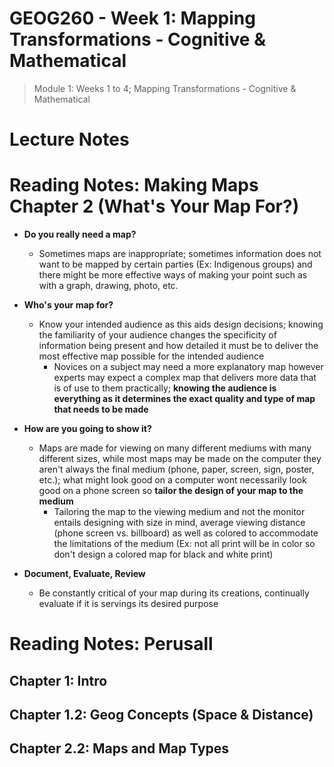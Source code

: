 # GEOG260 - Week 1: Mapping Transformations - Cognitive & Mathematical
> Module 1: Weeks 1 to 4; Mapping Transformations - Cognitive & Mathematical

# Lecture Notes


# Reading Notes: Making Maps Chapter 2 (What's Your Map For?)
- **Do you really need a map?**
	- Sometimes maps are inappropriate; sometimes information does not want to be mapped by certain parties (Ex: Indigenous groups) and there might be more effective ways of making your point such as with a graph, drawing, photo, etc.

- **Who's your map for?**
	- Know your intended audience as this aids design decisions; knowing the familiarity of your audience changes the specificity of information being present and how detailed it must be to deliver the most effective map possible for the intended audience
		- Novices on a subject may need a more explanatory map however experts may expect a complex map that delivers more data that is of use to them practically; **knowing the audience is everything as it determines the exact quality and type of map that needs to be made**

- **How are you going to show it?**
	- Maps are made for viewing on many different mediums with many different sizes, while most maps may be made on the computer they aren't always the final medium (phone, paper, screen, sign, poster, etc.); what might look good on a computer wont necessarily look good on a phone screen so **tailor the design of your map to the medium**
		- Tailoring the map to the viewing medium and not the monitor entails designing with size in mind, average viewing distance (phone screen vs. billboard) as well as colored to accommodate the limitations of the medium (Ex: not all print will be in color so don't design a colored map for black and white print)

- **Document, Evaluate, Review**
	- Be constantly critical of your map during its creations, continually evaluate if it is servings its desired purpose

# Reading Notes: Perusall

## Chapter 1: Intro
## Chapter 1.2: Geog Concepts (Space & Distance)
## Chapter 2.2: Maps and Map Types
